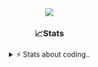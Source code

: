 <div align="center">
  
<p align="center">
  <img src="https://lanyard.cnrad.dev/api/1018290650602553364" />
</p>

### 📈Stats
<details>
    <summary> ⚡ Stats about coding.. </> </summary>
    <br/>

<!--START_SECTION:waka-->
![Code Time](http://img.shields.io/badge/Code%20Time-32%20hrs%2052%20mins-blue)

![Profile Views](http://img.shields.io/badge/Profile%20Views-20-blue)

**🐱 My GitHub Data** 

> 📦 1.1 MB Used in GitHub's Storage 
 > 
> 🏆 106 Contributions in the Year 2024
 > 
> 💼 Opted to Hire
 > 
> 📜 5 Public Repositories 
 > 
> 🔑 18 Private Repositories 
 > 
**I'm a Night 🦉** 

```text
🌞 Morning                26 commits          ██░░░░░░░░░░░░░░░░░░░░░░░   06.30 % 
🌆 Daytime                180 commits         ███████████░░░░░░░░░░░░░░   43.58 % 
🌃 Evening                165 commits         ██████████░░░░░░░░░░░░░░░   39.95 % 
🌙 Night                  42 commits          ███░░░░░░░░░░░░░░░░░░░░░░   10.17 % 
```
📅 **I'm Most Productive on Sunday** 

```text
Monday                   23 commits          █░░░░░░░░░░░░░░░░░░░░░░░░   05.57 % 
Tuesday                  45 commits          ███░░░░░░░░░░░░░░░░░░░░░░   10.90 % 
Wednesday                68 commits          ████░░░░░░░░░░░░░░░░░░░░░   16.46 % 
Thursday                 67 commits          ████░░░░░░░░░░░░░░░░░░░░░   16.22 % 
Friday                   50 commits          ███░░░░░░░░░░░░░░░░░░░░░░   12.11 % 
Saturday                 71 commits          ████░░░░░░░░░░░░░░░░░░░░░   17.19 % 
Sunday                   89 commits          █████░░░░░░░░░░░░░░░░░░░░   21.55 % 
```


📊 **This Week I Spent My Time On** 

```text
🕑︎ Time Zone: Europe/Berlin

💬 Programming Languages: 
Other                    1 hr 13 mins        ████████████████████░░░░░   80.01 % 
Lua                      12 mins             ███░░░░░░░░░░░░░░░░░░░░░░   13.94 % 
INI                      5 mins              ██░░░░░░░░░░░░░░░░░░░░░░░   06.05 % 

🔥 Editors: 
VS Code                  1 hr 31 mins        █████████████████████████   100.00 % 

🐱‍💻 Projects: 
Unknown Project          1 hr 24 mins        ███████████████████████░░   92.50 % 
[gamemode]               6 mins              ██░░░░░░░░░░░░░░░░░░░░░░░   07.31 % 
[framework]              0 secs              ░░░░░░░░░░░░░░░░░░░░░░░░░   00.19 % 

💻 Operating System: 
Windows                  1 hr 31 mins        █████████████████████████   100.00 % 
```

**I Mostly Code in JavaScript** 

```text
JavaScript               8 repos             ██████████░░░░░░░░░░░░░░░   38.10 % 
Lua                      5 repos             ██████░░░░░░░░░░░░░░░░░░░   23.81 % 
Python                   3 repos             ████░░░░░░░░░░░░░░░░░░░░░   14.29 % 
TypeScript               2 repos             ██░░░░░░░░░░░░░░░░░░░░░░░   09.52 % 
HTML                     1 repo              █░░░░░░░░░░░░░░░░░░░░░░░░   04.76 % 
```




 Last Updated on 09/10/2024 03:24:31 UTC
<!--END_SECTION:waka-->
</details>
